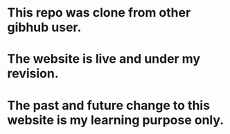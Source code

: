 # This repo was clone from other gibhub user.
# The website is live and under my revision.
# The past and future change to this website is my learning purpose only.
